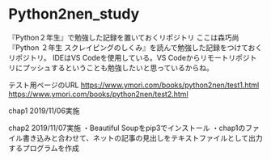 # Python2nen_study
『Python２年生』で勉強した記録を置いておくリポジトリ
ここは森巧尚『Python ２年生 スクレイピングのしくみ』を読んで勉強した記録をつけておくリポジトリ。
IDEはVS Codeを使用している。VS Codeからリモートリポジトリにプッシュするということも勉強したいと思っているからね。

テスト用ページのURL
https://www.ymori.com/books/python2nen/test1.html
https://www.ymori.com/books/python2nen/test2.html

chap1
2019/11/06実施

chap2
2019/11/07実施
・Beautiful Soupをpip3でインストール
・chap1のファイル書き込みと合わせて、ネットの記事の見出しをテキストファイルとして出力するプログラムを作成